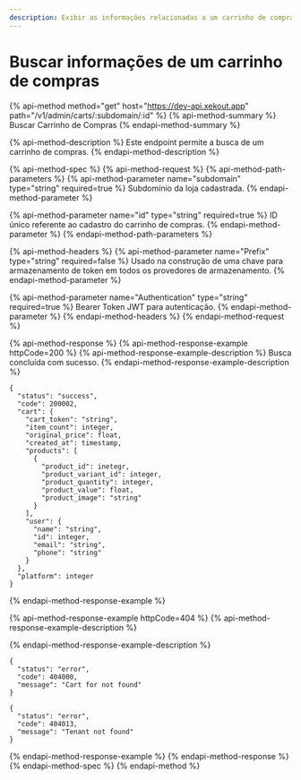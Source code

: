 ```yaml
---
description: Exibir as informações relacionadas a um carrinho de compras na plataforma.
---
```


# Buscar informações de um carrinho de compras

{% api-method method="get" host="https://dev-api.xekout.app" path="/v1/admin/carts/:subdomain/:id" %}
{% api-method-summary %}
Buscar Carrinho de Compras
{% endapi-method-summary %}

{% api-method-description %}
Este endpoint permite a busca de um carrinho de compras.
{% endapi-method-description %}

{% api-method-spec %}
{% api-method-request %}
{% api-method-path-parameters %}
{% api-method-parameter name="subdomain" type="string" required=true %}
Subdomínio da loja cadastrada.
{% endapi-method-parameter %}

{% api-method-parameter name="id" type="string" required=true %}
ID único referente ao cadastro do carrinho de compras.
{% endapi-method-parameter %}
{% endapi-method-path-parameters %}

{% api-method-headers %}
{% api-method-parameter name="Prefix" type="string" required=false %}
Usado na construção de uma chave para armazenamento de token em todos os provedores de armazenamento.
{% endapi-method-parameter %}

{% api-method-parameter name="Authentication" type="string" required=true %}
Bearer Token JWT para autenticação.
{% endapi-method-parameter %}
{% endapi-method-headers %}
{% endapi-method-request %}

{% api-method-response %}
{% api-method-response-example httpCode=200 %}
{% api-method-response-example-description %}
Busca concluída com sucesso.
{% endapi-method-response-example-description %}

```text
{
  "status": "success",
  "code": 200002,
  "cart": {
    "cart_token": "string",
    "item_count": integer,
    "original_price": float,
    "created_at": timestamp,
    "products": [
      {
        "product_id": inetegr,
        "product_variant_id": integer,
        "product_quantity": integer,
        "product_value": float,
        "product_image": "string"
      }
    ],
    "user": {
      "name": "string",
      "id": integer,
      "email": "string",
      "phone": "string"
    }
  },
  "platform": integer
}
```
{% endapi-method-response-example %}

{% api-method-response-example httpCode=404 %}
{% api-method-response-example-description %}

{% endapi-method-response-example-description %}

```text
{
  "status": "error",
  "code": 404000,
  "message": "Cart for not found"
}

{
  "status": "error",
  "code": 404013,
  "message": "Tenant not found"
}
```
{% endapi-method-response-example %}
{% endapi-method-response %}
{% endapi-method-spec %}
{% endapi-method %}

